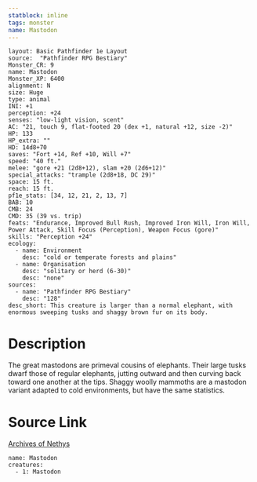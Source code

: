 ```yaml
---
statblock: inline
tags: monster
name: Mastodon
---
```

```statblock
layout: Basic Pathfinder 1e Layout
source:  "Pathfinder RPG Bestiary"
Monster_CR: 9
name: Mastodon
Monster_XP: 6400
alignment: N
size: Huge
type: animal
INI: +1
perception: +24
senses: "low-light vision, scent"
AC: "21, touch 9, flat-footed 20 (dex +1, natural +12, size -2)"
HP: 133
HP_extra: ""
HD: 14d8+70
saves: "Fort +14, Ref +10, Will +7"
speed: "40 ft."
melee: "gore +21 (2d8+12), slam +20 (2d6+12)"
special_attacks: "trample (2d8+18, DC 29)"
space: 15 ft.
reach: 15 ft.
pf1e_stats: [34, 12, 21, 2, 13, 7]
BAB: 10
CMB: 24
CMD: 35 (39 vs. trip)
feats: "Endurance, Improved Bull Rush, Improved Iron Will, Iron Will, Power Attack, Skill Focus (Perception), Weapon Focus (gore)"
skills: "Perception +24"
ecology:
  - name: Environment
    desc: "cold or temperate forests and plains"
  - name: Organisation
    desc: "solitary or herd (6-30)"
    desc: "none"
sources:
  - name: "Pathfinder RPG Bestiary"
    desc: "128"
desc_short: This creature is larger than a normal elephant, with enormous sweeping tusks and shaggy brown fur on its body.
```
# Description
The great mastodons are primeval cousins of elephants. Their large tusks dwarf those of regular elephants, jutting outward and then curving back toward one another at the tips. Shaggy woolly mammoths are a mastodon variant adapted to cold environments, but have the same statistics.
# Source Link
[Archives of Nethys](https://aonprd.com/MonsterDisplay.aspx?ItemName=Mastodon)
```encounter-table
name: Mastodon
creatures:
  - 1: Mastodon
```
